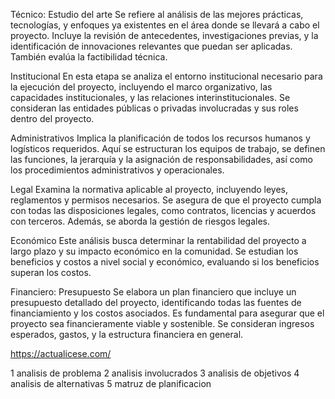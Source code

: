 Técnico: Estudio del arte
Se refiere al análisis de las mejores prácticas, tecnologías, y enfoques ya existentes en el área donde se llevará a cabo el proyecto. Incluye la revisión de antecedentes, investigaciones previas, y la identificación de innovaciones relevantes que puedan ser aplicadas. También evalúa la factibilidad técnica.

Institucional
En esta etapa se analiza el entorno institucional necesario para la ejecución del proyecto, incluyendo el marco organizativo, las capacidades institucionales, y las relaciones interinstitucionales. Se consideran las entidades públicas o privadas involucradas y sus roles dentro del proyecto.

Administrativos
Implica la planificación de todos los recursos humanos y logísticos requeridos. Aquí se estructuran los equipos de trabajo, se definen las funciones, la jerarquía y la asignación de responsabilidades, así como los procedimientos administrativos y operacionales.

Legal
Examina la normativa aplicable al proyecto, incluyendo leyes, reglamentos y permisos necesarios. Se asegura de que el proyecto cumpla con todas las disposiciones legales, como contratos, licencias y acuerdos con terceros. Además, se aborda la gestión de riesgos legales.

Económico
Este análisis busca determinar la rentabilidad del proyecto a largo plazo y su impacto económico en la comunidad. Se estudian los beneficios y costos a nivel social y económico, evaluando si los beneficios superan los costos.

Financiero: Presupuesto
Se elabora un plan financiero que incluye un presupuesto detallado del proyecto, identificando todas las fuentes de financiamiento y los costos asociados. Es fundamental para asegurar que el proyecto sea financieramente viable y sostenible. Se consideran ingresos esperados, gastos, y la estructura financiera en general.

https://actualicese.com/

1 analisis de problema 
2 analisis involucrados 
3 analisis de objetivos 
4 analisis de alternativas 
5 matruz de planificacion
